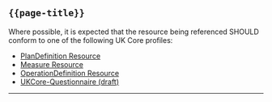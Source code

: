 ## <code>{{page-title}}</code>

Where possible, it is expected that the resource being referenced SHOULD conform to one of the following UK Core profiles:

- [PlanDefinition Resource](https://hl7.org/fhir/R4/plandefinition.html)
- [Measure Resource](https://hl7.org/fhir/R4/measure.html)
- [OperationDefinition Resource](https://hl7.org/fhir/R4/operationdefinition.html)
- [UKCore-Questionnaire (draft)](https://simplifier.net/guide/UKCoreImplementationGuideAssetsinDevelopment/Home/ProfilesandExtensions/Profile-UKCore-Questionnaire)

---